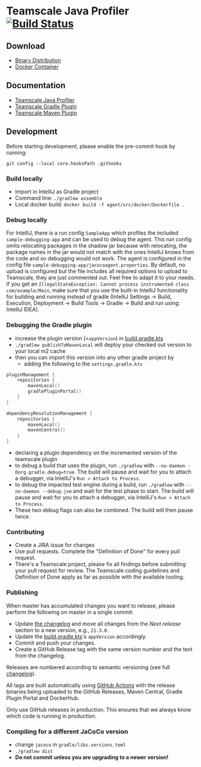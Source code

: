 # Teamscale Java Profiler [![Build Status](https://github.com/cqse/teamscale-jacoco-agent/workflows/Build/badge.svg)](https://github.com/cqse/teamscale-jacoco-agent/actions)

## Download

* [Binary Distribution](https://github.com/cqse/teamscale-jacoco-agent/releases)
* [Docker Container](https://hub.docker.com/r/cqse/teamscale-jacoco-agent/tags/)

## Documentation

* [Teamscale Java Profiler](https://docs.teamscale.com/reference/coverage-profilers/teamscale-java-profiler/)
* [Teamscale Gradle Plugin](https://docs.teamscale.com/reference/integrations/gradle-plugin/)
* [Teamscale Maven Plugin](https://docs.teamscale.com/reference/integrations/maven-plugin/)

## Development

Before starting development, please enable the pre-commit hook by running:

```
git config --local core.hooksPath .githooks
```

### Build locally

* Import in IntelliJ as Gradle project
* Command line: `./gradlew assemble`
* Local docker build: `docker build -f agent/src/docker/Dockerfile .`

### Debug locally

For IntelliJ, there is a run config `SampleApp` which profiles the included `sample-debugging-app` and can be used to 
debug the agent. This run config omits relocating packages in the shadow jar because with relocating, the package 
names in the jar would not match with the ones IntelliJ knows from the code and so debugging would not work. 
The agent is configured in the config file `sample-debugging-app/jacocoagent.properties`. By default, no upload 
is configured but the file includes all required options to upload to Teamscale, they are just commented out. 
Feel free to adapt it to your needs.
If you get an `IllegalStateException: Cannot process instrumented class com/example/Main`, make sure that you use 
the built-in IntelliJ functionality for building and running instead of 
gradle (IntelliJ Settings -> Build, Execution, Deployment -> Build Tools -> Gradle -> Build and run using: IntelliJ IDEA).

### Debugging the Gradle plugin

* increase the plugin version (=`appVersion`) in [build.gradle.kts](build.gradle.kts)
* `./gradlew publishToMavenLocal` will deploy your checked out version to your local m2 cache
* then you can import this version into any other gradle project by
  * adding the following to the `settings.gradle.kts`
```kotlin
pluginManagement {
    repositories {
		mavenLocal()
		gradlePluginPortal()
    }
}

dependencyResolutionManagement {
    repositories {
		mavenLocal()
        mavenCentral()
    }
}
```
  * declaring a plugin dependency on the incremented version of the teamscale plugin
* to debug a build that uses the plugin, run `./gradlew` with `--no-daemon -Dorg.gradle.debug=true`.
  The build will pause and wait for you to attach a debugger, via IntelliJ's `Run > Attach to Process`.
* to debug the impacted test engine during a build, run `./gradlew` with `--no-daemon --debug-jvm` and wait for the test phase to start.
  The build will pause and wait for you to attach a debugger, via IntelliJ's `Run > Attach to Process`.
* These two debug flags can also be combined. The build will then pause twice.

### Contributing

* Create a JIRA issue for changes
* Use pull requests. Complete the "Definition of Done" for every pull request.
* There's a Teamscale project, please fix all findings before submitting your pull request for review. The Teamscale coding guidelines and Definition of Done apply as far as possible with the available tooling.

### Publishing

When master has accumulated changes you want to release, please perform the following on master in a single commit:

- Update [the changelog](CHANGELOG.md) and move all changes from the _Next release_ section to a new version, e.g., `21.3.0`.
- Update the [build.gradle.kts](build.gradle.kts)'s `appVersion` accordingly.
- Commit and push your changes.
- Create a GitHub Release tag with the same version number and the text from the changelog.

Releases are numbered according to semantic versioning (see full [changelog](CHANGELOG.md)).

All tags are built automatically using [GitHub Actions](https://github.com/cqse/teamscale-jacoco-agent/actions) with the release binaries being uploaded to the GitHub Releases, Maven Central, Gradle Plugin Portal and DockerHub.

Only use GitHub releases in production. This ensures that we always know which code is running in production.

### Compiling for a different JaCoCo version

* change `jacoco` in `gradle/libs.versions.toml`
* `./gradlew dist`
* **Do not commit unless you are upgrading to a newer version!**
